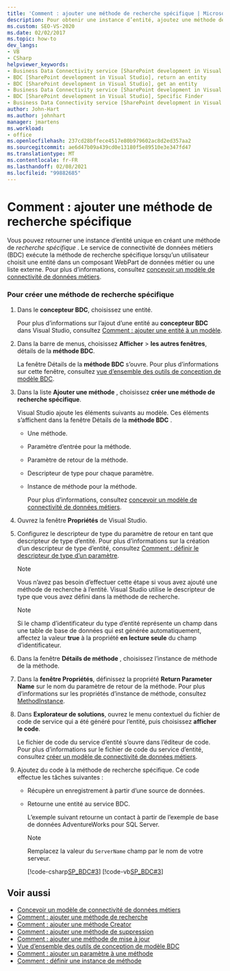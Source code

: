 ```yaml
---
title: 'Comment : ajouter une méthode de recherche spécifique | Microsoft Docs'
description: Pour obtenir une instance d’entité, ajoutez une méthode de recherche. Le service BDC appelle la méthode lorsqu’un utilisateur choisit une entité dans un composant WebPart de données métier ou une liste externe.
ms.custom: SEO-VS-2020
ms.date: 02/02/2017
ms.topic: how-to
dev_langs:
- VB
- CSharp
helpviewer_keywords:
- Business Data Connectivity service [SharePoint development in Visual Studio], Specific Finder
- BDC [SharePoint development in Visual Studio], return an entity
- BDC [SharePoint development in Visual Studio], get an entity
- Business Data Connectivity service [SharePoint development in Visual Studio], return an entity
- BDC [SharePoint development in Visual Studio], Specific Finder
- Business Data Connectivity service [SharePoint development in Visual Studio], get an entity
author: John-Hart
ms.author: johnhart
manager: jmartens
ms.workload:
- office
ms.openlocfilehash: 237cd28bffece4517e80b979602ac8d2ed357aa2
ms.sourcegitcommit: ae6d47b09a439cd0e13180f5e89510e3e347fd47
ms.translationtype: MT
ms.contentlocale: fr-FR
ms.lasthandoff: 02/08/2021
ms.locfileid: "99882685"
---
```

# <a name="how-to-add-a-specific-finder-method"></a>Comment : ajouter une méthode de recherche spécifique
  Vous pouvez retourner une instance d’entité unique en créant une méthode de *recherche spécifique* . Le service de connectivité de données métiers (BDC) exécute la méthode de recherche spécifique lorsqu’un utilisateur choisit une entité dans un composant WebPart de données métier ou une liste externe. Pour plus d’informations, consultez [concevoir un modèle de connectivité de données métiers](../sharepoint/designing-a-business-data-connectivity-model.md).

### <a name="to-create-a-specific-finder-method"></a>Pour créer une méthode de recherche spécifique

1. Dans le **concepteur BDC**, choisissez une entité.

    Pour plus d’informations sur l’ajout d’une entité au **concepteur BDC** dans Visual Studio, consultez [Comment : ajouter une entité à un modèle](../sharepoint/how-to-add-an-entity-to-a-model.md).

2. Dans la barre de menus, choisissez **Afficher**  >  **les autres fenêtres**, détails de la **méthode BDC**.

    La fenêtre Détails de la **méthode BDC** s’ouvre. Pour plus d’informations sur cette fenêtre, consultez [vue d’ensemble des outils de conception de modèle BDC](../sharepoint/bdc-model-design-tools-overview.md).

3. Dans la liste **Ajouter une méthode** , choisissez **créer une méthode de recherche spécifique**.

    Visual Studio ajoute les éléments suivants au modèle. Ces éléments s’affichent dans la fenêtre Détails de la **méthode BDC** .

   - Une méthode.

   - Paramètre d’entrée pour la méthode.

   - Paramètre de retour de la méthode.

   - Descripteur de type pour chaque paramètre.

   - Instance de méthode pour la méthode.

     Pour plus d’informations, consultez [concevoir un modèle de connectivité de données métiers](../sharepoint/designing-a-business-data-connectivity-model.md).

4. Ouvrez la fenêtre **Propriétés** de Visual Studio.

5. Configurez le descripteur de type du paramètre de retour en tant que descripteur de type d’entité. Pour plus d’informations sur la création d’un descripteur de type d’entité, consultez [Comment : définir le descripteur de type d’un paramètre](../sharepoint/how-to-define-the-type-descriptor-of-a-parameter.md).

   > [!NOTE]
   > Vous n’avez pas besoin d’effectuer cette étape si vous avez ajouté une méthode de recherche à l’entité. Visual Studio utilise le descripteur de type que vous avez défini dans la méthode de recherche.

   > [!NOTE]
   > Si le champ d’identificateur du type d’entité représente un champ dans une table de base de données qui est générée automatiquement, affectez la valeur **true** à la propriété **en lecture seule** du champ d’identificateur.

6. Dans la fenêtre **Détails de méthode** , choisissez l’instance de méthode de la méthode.

7. Dans la **fenêtre Propriétés**, définissez la propriété **Return Parameter Name** sur le nom du paramètre de retour de la méthode. Pour plus d’informations sur les propriétés d’instance de méthode, consultez [MethodInstance](/previous-versions/office/developer/sharepoint-2010/ee556838(v=office.14)).

8. Dans **Explorateur de solutions**, ouvrez le menu contextuel du fichier de code de service qui a été généré pour l’entité, puis choisissez **afficher le code**.

    Le fichier de code du service d’entité s’ouvre dans l’éditeur de code. Pour plus d’informations sur le fichier de code du service d’entité, consultez [créer un modèle de connectivité de données métiers](../sharepoint/creating-a-business-data-connectivity-model.md).

9. Ajoutez du code à la méthode de recherche spécifique. Ce code effectue les tâches suivantes :

   - Récupère un enregistrement à partir d’une source de données.

   - Retourne une entité au service BDC.

     L’exemple suivant retourne un contact à partir de l’exemple de base de données AdventureWorks pour SQL Server.

     > [!NOTE]
     > Remplacez la valeur du `ServerName` champ par le nom de votre serveur.

     [!code-csharp[SP_BDC#3](../sharepoint/codesnippet/CSharp/SP_BDC/bdcmodel1/contactservice.cs#3)]
     [!code-vb[SP_BDC#3](../sharepoint/codesnippet/VisualBasic/sp_bdc/bdcmodel1/contactservice.vb#3)]

## <a name="see-also"></a>Voir aussi
- [Concevoir un modèle de connectivité de données métiers](../sharepoint/designing-a-business-data-connectivity-model.md)
- [Comment : ajouter une méthode de recherche](../sharepoint/how-to-add-a-finder-method.md)
- [Comment : ajouter une méthode Creator](../sharepoint/how-to-add-a-creator-method.md)
- [Comment : ajouter une méthode de suppression](../sharepoint/how-to-add-a-deleter-method.md)
- [Comment : ajouter une méthode de mise à jour](../sharepoint/how-to-add-an-updater-method.md)
- [Vue d’ensemble des outils de conception de modèle BDC](../sharepoint/bdc-model-design-tools-overview.md)
- [Comment : ajouter un paramètre à une méthode](../sharepoint/how-to-add-a-parameter-to-a-method.md)
- [Comment : définir une instance de méthode](../sharepoint/how-to-define-a-method-instance.md)
